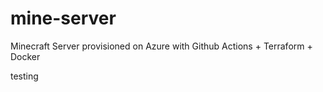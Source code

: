 # mine-server
Minecraft Server provisioned on Azure with Github Actions + Terraform + Docker

testing
